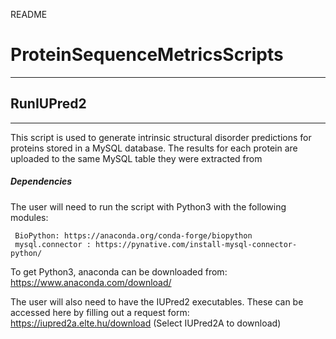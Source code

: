 README

# ProteinSequenceMetricsScripts
---------------------------------------------------------------------------------------



## RunIUPred2 
___

  This script is used to generate intrinsic structural disorder predictions for proteins stored in a MySQL database. The results for each protein are uploaded to the same MySQL table they were extracted from
  
##### Dependencies
The user will need to run the script with Python3 with the following modules:

	 BioPython: https://anaconda.org/conda-forge/biopython
	 mysql.connector : https://pynative.com/install-mysql-connector-python/

To get Python3, anaconda can be downloaded from: https://www.anaconda.com/download/


The user will also need to have the IUPred2 executables. These can be accessed here by filling out a request form: https://iupred2a.elte.hu/download (Select IUPred2A to download)



